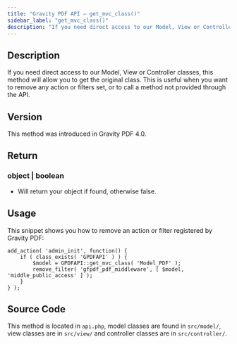 ```yaml
---
title: "Gravity PDF API – get_mvc_class()"
sidebar_label: "get_mvc_class()"
description: "If you need direct access to our Model, View or Controller classes this method will allow you to get the original class."
---
```


## Description

If you need direct access to our Model, View or Controller classes, this method will allow you to get the original class. This is useful when you want to remove any action or filters set, or to call a method not provided through the API.

## Version

This method was introduced in Gravity PDF 4.0.

## Return

### object \| boolean
* Will return your object if found, otherwise false.

## Usage

This snippet shows you how to remove an action or filter registered by Gravity PDF:

```
add_action( 'admin_init', function() {
    if ( class_exists( 'GPDFAPI' ) ) {
        $model = GPDFAPI::get_mvc_class( 'Model_PDF' );
        remove_filter( 'gfpdf_pdf_middleware', [ $model, 'middle_public_access' ] );
    }
} );
```

## Source Code

This method is located in `api.php`, model classes are found in `src/model/`, view classes are in `src/view/` and controller classes are in `src/controller/`.
